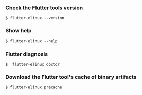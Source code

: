 ### Check the Flutter tools version
```Shell
$ flutter-elinux --version
```

### Show help
```
$ flutter-elinux --help
```

### Flutter diagnosis
```Shell
$  flutter-elinux doctor
```

### Download the Flutter tool's cache of binary artifacts
```Shell
$ flutter-elinux precache
```
